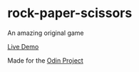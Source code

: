 # rock-paper-scissors
An amazing original game

[Live Demo](https://threedotsellipsis.github.io/rock-paper-scissors/)

Made for the [Odin Project](https://www.theodinproject.com)
